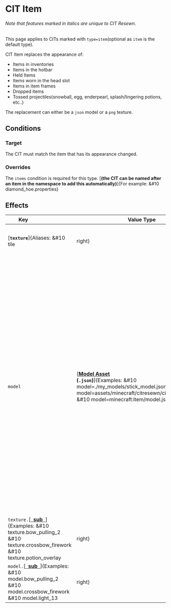 # CIT Item
<h6>Note that features marked in <em>italics</em> are unique to CIT Resewn.</h6>

This page applies to CITs marked with `type=item`(optional as `item` is the default type).

CIT Item replaces the appearance of:

 - Items in inventories
 - Items in the hotbar
 - Held Items
 - Items worn in the head slot
 - Items in item frames
 - Dropped items
 - Tossed projectiles(snowball, egg, enderpearl, splash/lingering potions, etc..)

The replacement can either be a `json` model or a `png` texture.

## Conditions

### Target
The CIT must match the item that has its appearance changed.

### Overrides
The `items` condition is required for this type. [**(the CIT can be named after an item in the namespace to add this automatically)**]{For example: &#10 diamond_hoe.properties}


## Effects

| Key                         | Value Type        | Description | Default |
| --- | --- | --- | --- |
| [**`texture`**]{Aliases: &#10 tile|right} | [**[Texture Asset](/cit/cit_base/#asset-resolution) <br> (`.png`)**]{Examples: &#10 texture=./my_textures/stick_texture.png &#10 texture=assets/minecraft/citresewn/cit/item_textures/texture &#10 texture=minecraft:item/texture.png|right} | Replaces the item's model with one generated by the resolved texture. [**The parent of the generated model is the model associated with the first item in `items`.**]{This is what allows sword texture replacements to inherit the 'handheld' type of model for example.} | None |
| `model` | [**[Model Asset](/cit/cit_base/#asset-resolution) <br> (`.json`)**]{Examples: &#10 model=./my_models/stick_model.json &#10 model=assets/minecraft/citresewn/cit/item_models/model &#10 model=minecraft:item/model.json|right} | Replaces the item's model with one described by the resolved json. [This uses the vanilla model formatting](https://minecraft.fandom.com/wiki/Model#Item_models). <br> Models loaded by this property also gain the ability to load relative assets for textures, parents and overrides by prefixing `./`. <br> When `texture` is also declared, the texture is used to replace all of the textures in the model loaded by the json. | None |
| `texture.`[**<ins>  sub  </ins>**]{Examples: &#10 texture.bow_pulling_2 &#10 texture.crossbow_firework &#10 texture.potion_overlay|right} | [**[Texture Asset](/cit/cit_base/#asset-resolution) <br> (`.png`)**]{Examples: &#10 texture.bow_pulling_2=my_bow_pulling_2.png &#10 texture.crossbow_firework=my_crossbow_with_a_firework.png &#10 texture.potion_overlay=cool_potion_liquid.png|right} | Same as `texture` but replaces a sub texture instead. Multiple sub textures may be defined. This can be used for both model overrides and layer textures. <br> For overrides, the sub texture name is the sub model file's name (e.g.`bow_pulling_2` for a fully pulled bow). <br> For layers, the sub texture name is either the layer name (e.g.`layer1`) or the texture file name (e.g.`potion_overlay`). | None |
| `model.`[**<ins>  sub  </ins>**]{Examples: &#10 model.bow_pulling_2 &#10 model.crossbow_firework &#10 model.light_13|right} | [**[Model Asset](/cit/cit_base/#asset-resolution) <br> (`.json`)**]{Examples: &#10 model.bow_pulling_2=my_bow_pulling_2.json &#10 model.crossbow_firework=my_crossbow_with_a_firework.json &#10 model.light_13=cool_light_model_13.json|right} | Same as `model` but replaces a sub model instead. Multiple sub models may be defined. This can be used for model overrides. <br> The sub model name is the sub model file's name (e.g.`bow_pulling_2` for a fully pulled bow). | None |
